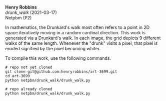 **Henry Robbins**<br/>
*drunk_walk* (2021-03-17)<br/>
Netpbm (P2)

In mathematics, the Drunkard's walk most often refers to a point in 2D space
iteratively moving in a random cardinal direction. This work is generated via a
Drunkard's walk. In each image, the grid depicts 9 different walks of the same
length. Whenever the "drunk" visits a pixel, that pixel is eroded signified by
the pixel becoming whiter.

To compile this work, use the following commands.

```
# repo not yet cloned
git clone git@github.com:henryrobbins/art-3699.git
cd art-3699
python netpbm/drunk_walk/drunk_walk.py

# repo already cloned
python netpbm/drunk_walk/drunk_walk.py
```
